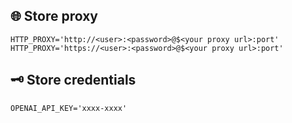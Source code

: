 
## 🌐 Store proxy

```
HTTP_PROXY='http://<user>:<password>@$<your proxy url>:port'
HTTP_PROXY='https://<user>:<password>@$<your proxy url>:port'

```

## 🗝️ Store credentials


```
OPENAI_API_KEY='xxxx-xxxx'

```